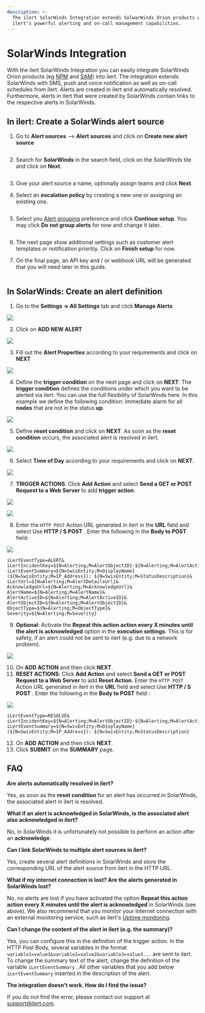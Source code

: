 ```yaml
---
description: >-
  The ilert SolarWinds Integration extends SolwarWinds Orion products with
  ilert's powerful alerting and on-call management capabilities.
---
```


# SolarWinds Integration

With the ilert SolarWinds Integration you can easily integrate SolarWinds Orion products (eg [NPM](https://www.solarwinds.com/network-performance-monitor) and [SAM](https://www.solarwinds.com/server-application-monitor)) into ilert. The integration extends SolarWinds with SMS, push and voice notification as well as on-call schedules from ilert. Alerts are created in ilert and automatically resolved. Furthermore, alerts in ilert that were created by SolarWinds contain links to the respective alerts in SolarWinds.

## In ilert: Create a SolarWinds alert source <a href="#create-alarm-source" id="create-alarm-source"></a>

1.  Go to **Alert sources** --> **Alert sources** and click on **Create new alert source**

    <figure><img src="../../.gitbook/assets/Screenshot 2023-08-28 at 10.21.10.png" alt=""><figcaption></figcaption></figure>
2.  Search for **SolarWinds** in the search field, click on the SolarWinds tile and click on **Next**.&#x20;

    <figure><img src="../../.gitbook/assets/Screenshot 2023-08-28 at 10.24.23.png" alt=""><figcaption></figcaption></figure>
3. Give your alert source a name, optionally assign teams and click **Next**.
4.  Select an **escalation policy** by creating a new one or assigning an existing one.

    <figure><img src="../../.gitbook/assets/Screenshot 2023-08-28 at 11.37.47.png" alt=""><figcaption></figcaption></figure>
5.  Select you [Alert grouping](../../alerting/alert-sources.md#alert-grouping) preference and click **Continue setup**. You may click **Do not group alerts** for now and change it later.&#x20;

    <figure><img src="../../.gitbook/assets/Screenshot 2023-08-28 at 11.38.24.png" alt=""><figcaption></figcaption></figure>
6. The next page show additional settings such as customer alert templates or notification prioritiy. Click on **Finish setup** for now.
7.  On the final page, an API key and / or webhook URL will be generated that you will need later in this guide.

    <figure><img src="../../.gitbook/assets/Screenshot 2023-08-28 at 11.47.34 (1).png" alt=""><figcaption></figcaption></figure>

## &#x20;<a href="#create-topic" id="create-topic"></a>

## In SolarWinds: Create an alert definition <a href="#alert-definition" id="alert-definition"></a>

1. Go to the **Settings → All Settings** tab and click **Manage Alerts**

![](../../.gitbook/assets/sw3.png)

2. Click on **ADD NEW ALERT**

![](../../.gitbook/assets/sw4.png)

3. Fill out the **Alert Properties** according to your requirements and click on **NEXT**

![](../../.gitbook/assets/sw5.png)

4. Define the **trigger condition** on the next page and click on **NEXT**. The **trigger condition** defines the conditions under which you want to be alerted via ilert. You can use the full flexibility of SolarWinds here. In this example we define the following condition: Immediate alarm for all **nodes** that are not in the status **up**.

![](../../.gitbook/assets/sw6.png)

5. Define **reset condition** and click on **NEXT**. As soon as the **reset condition** occurs, the associated alert is resolved in ilert.

![](../../.gitbook/assets/sw7.png)

6. Select **Time of Day** according to your requirements and click on **NEXT**.

![](../../.gitbook/assets/sw8.png)

7. **TRIGGER ACTIONS**: Click **Add Action** and select **Send a GET or POST Request to a Web Server** to add **trigger action**.

![](../../.gitbook/assets/sw9.png)

![](../../.gitbook/assets/sw10.png)

8. Enter the `HTTP POST` Action URL generated in ilert in the **URL** field and select Use **HTTP / S POST** . Enter the following in the **Body to POST** field:

![](../../.gitbook/assets/sw11.png)

```
iLertEventType=ALERT&
iLertIncidentKey=${N=Alerting;M=AlertObjectID}-${N=Alerting;M=AlertActiveID}&
iLertEventSummary=${N=SwisEntity;M=DisplayName} (${N=SwisEntity;M=IP_Address}): ${N=SwisEntity;M=StatusDescription}&
iLertUrl=${N=Alerting;M=AlertDetailsUrl}&
AcknowledgeUrl=${N=Alerting;M=AcknowledgeUrl}&
AlertName=${N=Alerting;M=AlertName}&
AlertActiveID=${N=Alerting;M=AlertActiveID}&
AlertObjectID=${N=Alerting;M=AlertObjectID}&
ObjectType=${N=Alerting;M=ObjectType}&
Severity=${N=Alerting;M=Severity}
```

9. **Optional**: Activate the **Repeat this action action every X minutes until the alert is acknowledged** option in the **execution settings**. This is for safety, if an alert could not be sent to ilert (e.g. due to a network problem).

![](../../.gitbook/assets/sw12.png)

10. &#x20;On **ADD ACTION** and then click **NEXT**.
11. &#x20;**RESET ACTIONS**: Click **Add Action** and select **Send a GET or POST Request to a Web Server** to add **Reset Action**. Enter the `HTTP POST` Action URL generated in ilert in the **URL** field and select Use **HTTP / S POST** . Enter the following in the **Body to POST** field :

![](../../.gitbook/assets/sw13.png)

```
iLertEventType=RESOLVE&
iLertIncidentKey=${N=Alerting;M=AlertObjectID}-${N=Alerting;M=AlertActiveID}&
iLertEventSummary=${N=SwisEntity;M=DisplayName} (${N=SwisEntity;M=IP_Address}): ${N=SwisEntity;M=StatusDescription}
```

12. &#x20;On **ADD ACTION** and then click **NEXT**.
13. &#x20;Click **SUBMIT** on the **SUMMARY** page.

## FAQ <a href="#faq" id="faq"></a>

**Are alerts automatically resolved in ilert?**

Yes, as soon as the **reset condition** for an alert has occurred in SolarWinds, the associated alert in ilert is resolved.

**What if an alert is acknowledged in SolarWinds, is the associated alert also acknowledged in ilert?**

No, in SolarWinds it is unfortunately not possible to perform an action after an **acknowledge**.

**Can I link SolarWinds to multiple alert sources in ilert?**

Yes, create several alert definitions in SolarWinds and store the corresponding URL of the alert source from ilert in the HTTP URL.

**What if my internet connection is lost? Are the alerts generated in SolarWinds lost?**

No, no alerts are lost if you have activated the option **Repeat this action action every X minutes until the alert is acknowledged** in SolarWinds (see above). We also recommend that you monitor your Internet connection with an external monitoring service, such as ilert's [Uptime monitoring](https://www.ilert.com/product/uptime-monitoring/).

**Can I change the content of the alert in ilert (e.g. the summary)?**

Yes, you can configure this in the definition of the trigger action. In the HTTP Post Body, several variables in the format `variable1=value1&variable2=value2&variable3=value3...` are sent to ilert. To change the summary text of the alert, change the definition of the variable `iLertEventSummary` . All other variables that you add below `iLertEventSummary` inserted in the description of the alert.

**The integration doesn't work. How do I find the issue?**

If you do not find the error, please contact our support at [support@ilert.com](mailto:support@ilert.com).
